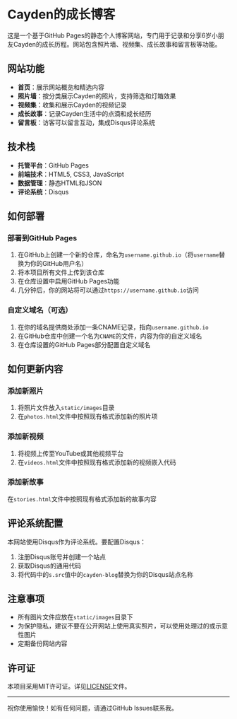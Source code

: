 # Cayden的成长博客

这是一个基于GitHub Pages的静态个人博客网站，专门用于记录和分享6岁小朋友Cayden的成长历程。网站包含照片墙、视频集、成长故事和留言板等功能。

## 网站功能

- **首页**：展示网站概览和精选内容
- **照片墙**：按分类展示Cayden的照片，支持筛选和灯箱效果
- **视频集**：收集和展示Cayden的视频记录
- **成长故事**：记录Cayden生活中的点滴和成长经历
- **留言板**：访客可以留言互动，集成Disqus评论系统

## 技术栈

- **托管平台**：GitHub Pages
- **前端技术**：HTML5, CSS3, JavaScript
- **数据管理**：静态HTML和JSON
- **评论系统**：Disqus

## 如何部署

### 部署到GitHub Pages

1. 在GitHub上创建一个新的仓库，命名为`username.github.io`（将`username`替换为你的GitHub用户名）
2. 将本项目所有文件上传到该仓库
3. 在仓库设置中启用GitHub Pages功能
4. 几分钟后，你的网站将可以通过`https://username.github.io`访问

### 自定义域名（可选）

1. 在你的域名提供商处添加一条CNAME记录，指向`username.github.io`
2. 在GitHub仓库中创建一个名为`CNAME`的文件，内容为你的自定义域名
3. 在仓库设置的GitHub Pages部分配置自定义域名

## 如何更新内容

### 添加新照片

1. 将照片文件放入`static/images`目录
2. 在`photos.html`文件中按照现有格式添加新的照片项

### 添加新视频

1. 将视频上传至YouTube或其他视频平台
2. 在`videos.html`文件中按照现有格式添加新的视频嵌入代码

### 添加新故事

在`stories.html`文件中按照现有格式添加新的故事内容

## 评论系统配置

本网站使用Disqus作为评论系统。要配置Disqus：

1. 注册Disqus账号并创建一个站点
2. 获取Disqus的通用代码
3. 将代码中的`s.src`值中的`cayden-blog`替换为你的Disqus站点名称

## 注意事项

- 所有图片文件应放在`static/images`目录下
- 为保护隐私，建议不要在公开网站上使用真实照片，可以使用处理过的或示意性图片
- 定期备份网站内容

## 许可证

本项目采用MIT许可证。详见[LICENSE](LICENSE)文件。

---

祝你使用愉快！如有任何问题，请通过GitHub Issues联系我。